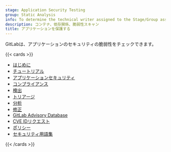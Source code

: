```yaml
---
stage: Application Security Testing
group: Static Analysis
info: To determine the technical writer assigned to the Stage/Group associated with this page, see https://handbook.gitlab.com/handbook/product/ux/technical-writing/#assignments
description: コンテナ、依存関係、脆弱性スキャン
title: アプリケーションを保護する
---
```


GitLabは、アプリケーションのセキュリティの脆弱性をチェックできます。

{{< cards >}}

- [はじめに](get-started-security.md)
- [チュートリアル](../../tutorials/secure_application.md)
- [アプリケーションセキュリティ](_index.md)
- [コンプライアンス](../compliance/_index.md)
- [検出](detect/_index.md)
- [トリアージ](triage/_index.md)
- [分析](analyze/_index.md)
- [修正](remediate/_index.md)
- [GitLab Advisory Database](gitlab_advisory_database/_index.md)
- [CVE IDリクエスト](cve_id_request.md)
- [ポリシー](policies/_index.md)
- [セキュリティ用語集](terminology/_index.md)

{{< /cards >}}
